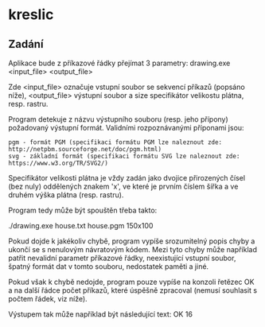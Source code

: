 # kreslic
## Zadání

Aplikace bude z příkazové řádky přejímat 3 parametry:
drawing.exe <input_file> <output_file> <size>

Zde <input_file> označuje vstupní soubor se sekvencí příkazů (popsáno níže), <output_file> výstupní soubor a size specifikátor velikostu plátna, resp. rastru.

Program detekuje z názvu výstupního souboru (resp. jeho přípony) požadovaný výstupní formát. Validními rozpoznávanými příponami jsou:

    pgm - formát PGM (specifikaci formátu PGM lze naleznout zde: http://netpbm.sourceforge.net/doc/pgm.html)
    svg - základní formát (specifikaci formátu SVG lze naleznout zde: https://www.w3.org/TR/SVG2/)

Specifikátor velikosti plátna je vždy zadán jako dvojice přirozených čísel (bez nuly) oddělených znakem 'x', ve které je prvním číslem šířka a ve druhém výška plátna (resp. rastru).

Program tedy může být spouštěn třeba takto:

./drawing.exe house.txt house.pgm 150x100

Pokud dojde k jakékoliv chybě, program vypíše srozumitelný popis chyby a ukončí se s nenulovým návratovým kódem. Mezi tyto chyby může například patřit nevalidní parametr příkazové řádky, neexistující vstupní soubor, špatný formát dat v tomto souboru, nedostatek paměti a jiné.

Pokud však k chybě nedojde, program pouze vypíše na konzoli řetězec OK a na další řádce počet příkazů, které úspěšně zpracoval (nemusí souhlasit s počtem řádek, viz níže).

Výstupem tak může například být následující text:
OK
16
